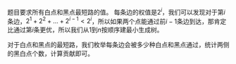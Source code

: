 题目要求所有白点和黑点最短路的值。
每条边的权值是$2^i$，我们可以发现对于第$i$条边，$2^1+2^2+...+2^{i-1}<2^i$，所以如果两个点能通过前$i-1$条边到达，那肯定比通过第$i$条更优，所以我们从$1$到$n$按顺序建最小生成树。

对于白点和黑点的最短路，我们枚举每条边会被多少种白点和黑点通过，统计两侧的黑白点个数，计算贡献即可。